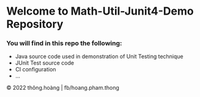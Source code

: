 # Welcome to Math-Util-Junit4-Demo Repository

### You will find in this repo the following:
* Java source code used in demonstration of Unit Testing technique
* JUnit Test source code
* CI configuration
* ...

© 2022 thông.hoàng | fb/hoang.pham.thong